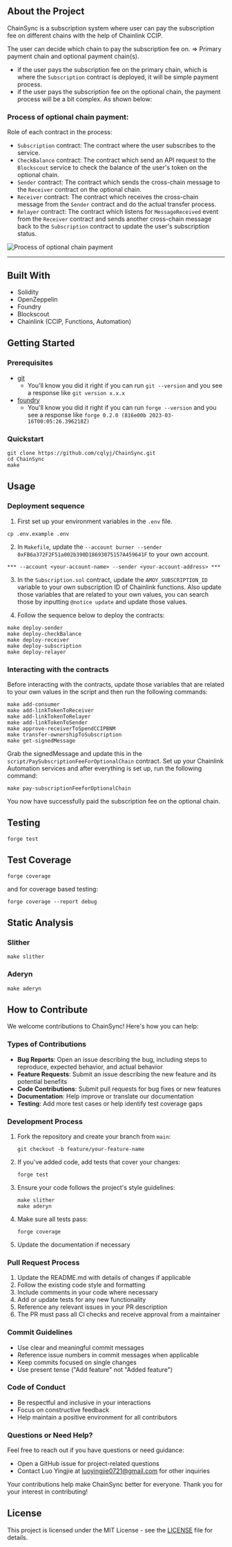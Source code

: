 ## About the Project

ChainSync is a subscription system where user can pay the subscription fee on different chains with the help of Chainlink CCIP.

The user can decide which chain to pay the subscription fee on. => Primary payment chain and optional payment chain(s).

- if the user pays the subscription fee on the primary chain, which is where the `Subscription` contract is deployed, it will be simple payment process.
- if the user pays the subscription fee on the optional chain, the payment process will be a bit complex. As shown below:

### Process of optional chain payment:

Role of each contract in the process:

- `Subscription` contract: The contract where the user subscribes to the service.
- `CheckBalance` contract: The contract which send an API request to the `Blockscout` service to check the balance of the user's token on the optional chain.
- `Sender` contract: The contract which sends the cross-chain message to the `Receiver` contract on the optional chain.
- `Receiver` contract: The contract which receives the cross-chain message from the `Sender` contract and do the actual transfer process.
- `Relayer` contract: The contract which listens for `MessageReceived` event from the `Receiver` contract and sends another cross-chain message back to the `Subscription` contract to update the user's subscription status.

![Process of optional chain payment](img/optional_chain_payment_process.svg)

---

## Built With

- Solidity
- OpenZeppelin
- Foundry
- Blockscout
- Chainlink (CCIP, Functions, Automation)

## Getting Started

### Prerequisites

- [git](https://git-scm.com/book/en/v2/Getting-Started-Installing-Git)
  - You'll know you did it right if you can run `git --version` and you see a response like `git version x.x.x`
- [foundry](https://getfoundry.sh/)
  - You'll know you did it right if you can run `forge --version` and you see a response like `forge 0.2.0 (816e00b 2023-03-16T00:05:26.396218Z)`

### Quickstart

```
git clone https://github.com/cqlyj/ChainSync.git
cd ChainSync
make
```

## Usage

### Deployment sequence

1. First set up your environment variables in the `.env` file.

```
cp .env.example .env
```

2. In `Makefile`, update the `--account burner --sender 0xFB6a372F2F51a002b390D18693075157A459641F` to your own account.

```
*** --account <your-account-name> --sender <your-account-address> ***
```

3. In the `Subscription.sol` contract, update the `AMOY_SUBSCRIPTION_ID` variable to your own subscription ID of Chainlink functions. Also update those variables that are related to your own values, you can search those by inputting `@notice update` and update those values.

4. Follow the sequence below to deploy the contracts:

```
make deploy-sender
make deploy-checkBalance
make deploy-receiver
make deploy-subscription
make deploy-relayer
```

### Interacting with the contracts

Before interacting with the contracts, update those variables that are related to your own values in the script and then run the following commands:

```
make add-consumer
make add-linkTokenToReceiver
make add-linkTokenToRelayer
make add-linkTokenToSender
make approve-receiverToSpendCCIPBNM
make transfer-ownershipToSubscription
make get-signedMessage
```

Grab the signedMessage and update this in the `script/PaySubscriptionFeeForOptionalChain` contract.
Set up your Chainlink Automation services and after everything is set up, run the following command:

```
make pay-subscriptionFeeforOptionalChain
```

You now have successfully paid the subscription fee on the optional chain.

## Testing

```
forge test
```

## Test Coverage

```
forge coverage
```

and for coverage based testing:

```
forge coverage --report debug
```

## Static Analysis

### Slither

```
make slither
```

### Aderyn

```
make aderyn
```

## How to Contribute

We welcome contributions to ChainSync! Here's how you can help:

### Types of Contributions

- **Bug Reports**: Open an issue describing the bug, including steps to reproduce, expected behavior, and actual behavior
- **Feature Requests**: Submit an issue describing the new feature and its potential benefits
- **Code Contributions**: Submit pull requests for bug fixes or new features
- **Documentation**: Help improve or translate our documentation
- **Testing**: Add more test cases or help identify test coverage gaps

### Development Process

1. Fork the repository and create your branch from `main`:

   ```
   git checkout -b feature/your-feature-name
   ```

2. If you've added code, add tests that cover your changes:

   ```
   forge test
   ```

3. Ensure your code follows the project's style guidelines:

   ```
   make slither
   make aderyn
   ```

4. Make sure all tests pass:

   ```
   forge coverage
   ```

5. Update the documentation if necessary

### Pull Request Process

1. Update the README.md with details of changes if applicable
2. Follow the existing code style and formatting
3. Include comments in your code where necessary
4. Add or update tests for any new functionality
5. Reference any relevant issues in your PR description
6. The PR must pass all CI checks and receive approval from a maintainer

### Commit Guidelines

- Use clear and meaningful commit messages
- Reference issue numbers in commit messages when applicable
- Keep commits focused on single changes
- Use present tense ("Add feature" not "Added feature")

### Code of Conduct

- Be respectful and inclusive in your interactions
- Focus on constructive feedback
- Help maintain a positive environment for all contributors

### Questions or Need Help?

Feel free to reach out if you have questions or need guidance:

- Open a GitHub issue for project-related questions
- Contact Luo Yingjie at [luoyingjie0721@gmail.com](luoyingjie0721@gmail.com) for other inquiries

Your contributions help make ChainSync better for everyone. Thank you for your interest in contributing!

## License

This project is licensed under the MIT License - see the [LICENSE](LICENSE) file for details.
